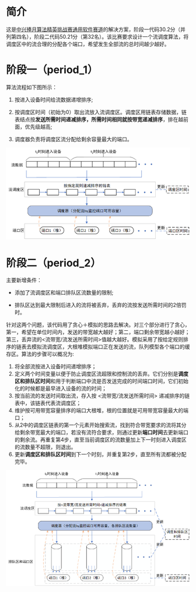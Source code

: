 

# 简介

这是[中兴捧月算法精英挑战赛通用软件赛道](https://zte.hina.com/zte/software/rank)的解决方案，阶段一代码30.2分（并列第四名），阶段二代码50.21分（第32名）。该比赛要求设计一个流调度算法，将调度区中的流合理的分配各个端口，希望发生全部流的总时间越少越好。



# 阶段一（period_1）

算法流程如下图所示：

1. 按进入设备时间给流数据递增排序;

2. 按调度区时间（初始为0）取出流放入流调度区。调度区用链表存储数据，链表结点按**发送所需时间递减排序，所需时间相同就按带宽递减排序**，排在越前面，优先级越高;

3. 调度器负责将调度区流分配给剩余容量最大的端口。



![阶段1](./images/period1.png)



# 阶段二（period_2）

主要新增条件：

+ 添加了流调度区和端口排队区流数量的限制;

+ 排队区达到最大限制后进入的流将被丢弃，丢弃的流按发送所需时间的2倍罚时。

针对这两个问题，该代码用了贪心＋模拟的思路去解决。对三个部分进行了贪心，第一，希望在单位时间内，发送的带宽越大越好；第二，端口剩余带宽越小越好；第三，丢弃流的<流带宽/流发送所需时间>值越大越好。模拟采用了按给定规则排序的链表去模拟流调度区，大根堆模拟端口正在发送的流，队列模型各个端口的缓存区。算法的步骤可以概况为:

1. 将全部流按进入设备时间递增排序；
2. 定义两个时间变量以便于防止调度区流超限和控制流的丢弃。它们分别是**调度区和排队区时间**和用于判断端口中流是否发送完成的时间端口时间，它们初始化的时候都是最早进入设备的流的时间；
3. 按当前流的发送时间取出流，存入按 <流带宽/流发送所需时间> 递减排序的链表中，该链表代表流调度区；
4. 维护按可用带宽容量排序的端口大根堆，根的位置就是可用带宽容量最大的端口；
5. 从2中的调度区链表的第一个元素开始搜索流，找到符合带宽要求的流将其分给剩余带宽最大的端口，若没有流符合要求，则通过更新**端口时间**去更新端口的剩余流。再重复第4步，直至当前调度区的流数量加上下一时刻进入调度区的流数量不超限，则退出。
6. 更新**调度区和排队区时间**到下一个时刻，并重复第2步，直至所有流都被分配完毕。

![阶段2](./images/period2.png)